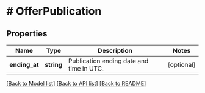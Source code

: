 # # OfferPublication

## Properties

Name | Type | Description | Notes
------------ | ------------- | ------------- | -------------
**ending_at** | **string** | Publication ending date and time in UTC. | [optional] 

[[Back to Model list]](../../README.md#documentation-for-models) [[Back to API list]](../../README.md#documentation-for-api-endpoints) [[Back to README]](../../README.md)


